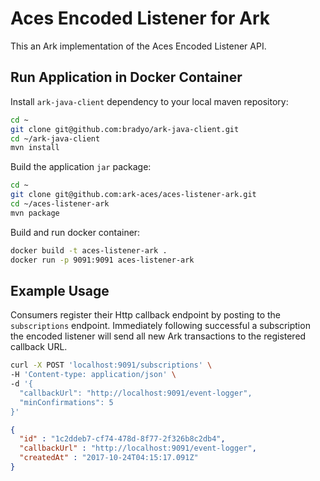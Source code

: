 # Aces Encoded Listener for Ark

This an Ark implementation of the Aces Encoded Listener API.


## Run Application in Docker Container

Install `ark-java-client` dependency to your local maven repository:

```bash
cd ~
git clone git@github.com:bradyo/ark-java-client.git
cd ~/ark-java-client
mvn install
```

Build the application `jar` package:

```bash
cd ~
git clone git@github.com:ark-aces/aces-listener-ark.git
cd ~/aces-listener-ark
mvn package
```

Build and run docker container:

```bash
docker build -t aces-listener-ark .
docker run -p 9091:9091 aces-listener-ark
```

## Example Usage

Consumers register their Http callback endpoint by posting to the `subscriptions`
endpoint. Immediately following successful a subscription the encoded
listener will send all new Ark transactions to the registered callback
URL.

```bash
curl -X POST 'localhost:9091/subscriptions' \
-H 'Content-type: application/json' \
-d '{
  "callbackUrl": "http://localhost:9091/event-logger",
  "minConfirmations": 5
}'
```

```json
{
  "id" : "1c2ddeb7-cf74-478d-8f77-2f326b8c2db4",
  "callbackUrl" : "http://localhost:9091/event-logger",
  "createdAt" : "2017-10-24T04:15:17.091Z"
}
```
